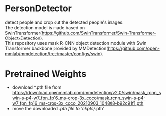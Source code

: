 # PersonDetector
detect people and crop out the detected people's images.  
The detection model is made based on SwinTransformer(https://github.com/SwinTransformer/Swin-Transformer-Object-Detection).  
This repository uses mask R-CNN object detection module with Swin Transformer backbone provided by MMDetection(https://github.com/open-mmlab/mmdetection/tree/master/configs/swin).
# Pretrained Weights
- download *.pth file from https://download.openmmlab.com/mmdetection/v2.0/swin/mask_rcnn_swin-s-p4-w7_fpn_fp16_ms-crop-3x_coco/mask_rcnn_swin-s-p4-w7_fpn_fp16_ms-crop-3x_coco_20210903_104808-b92c91f1.pth
- move the downloaded *.pth file to 'ckpts/*.pth'
